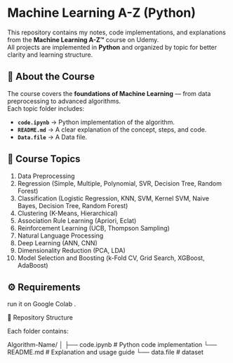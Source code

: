 # Machine Learning A-Z (Python)

This repository contains my notes, code implementations, and explanations from the **Machine Learning A-Z™** course on Udemy.  
All projects are implemented in **Python** and organized by topic for better clarity and learning structure.

## 🎯 About the Course
The course covers the **foundations of Machine Learning** — from data preprocessing to advanced algorithms.  
Each topic folder includes:
- **`code.ipynb`** → Python implementation of the algorithm.  
- **`README.md`** → A clear explanation of the concept, steps, and code.
- **`Data.file`** → A Data file.
## 📘 Course Topics
1. Data Preprocessing  
2. Regression (Simple, Multiple, Polynomial, SVR, Decision Tree, Random Forest)  
3. Classification (Logistic Regression, KNN, SVM, Kernel SVM, Naive Bayes, Decision Tree, Random Forest)  
4. Clustering (K-Means, Hierarchical)  
5. Association Rule Learning (Apriori, Eclat)  
6. Reinforcement Learning (UCB, Thompson Sampling)  
7. Natural Language Processing  
8. Deep Learning (ANN, CNN)  
9. Dimensionality Reduction (PCA, LDA)  
10. Model Selection and Boosting (k-Fold CV, Grid Search, XGBoost, AdaBoost)

## ⚙️ Requirements
 run it on Google Colab .



🧩 Repository Structure

Each folder contains:

Algorithm-Name/
│
├── code.ipynb        # Python code implementation
└── README.md      # Explanation and usage guide
└── data.file     # dataset
